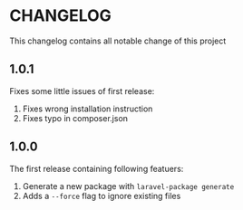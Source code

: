 CHANGELOG
===

This changelog contains all notable change of this project

1.0.1
---
Fixes some little issues of first release:

1. Fixes wrong installation instruction 
2. Fixes typo in composer.json

1.0.0
---
The first release containing following featuers:

1. Generate a new package with `laravel-package generate`
2. Adds a `--force` flag to ignore existing files